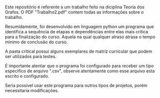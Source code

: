 Este repositório é referente a um trabalho feito na diciplina Teoria dos Grafos. O PDF "Trabalho2.pdf" contem todas as informações sobre o trabalho.

Resumidamente, foi desenvolvido em linguagem python um programa que identifica a sequência de etapas e dependências entre elas mais crítica para a finalização do 
curso. Aquela na qual qualquer atraso atrasa o tempo mínimo de conclusão do curso.

A pasta critical possui alguns exemplares de matriz curricular que podem ser utilizados para testes.

É importante atentar que o programa foi configurado para receber um tipo especifico de arquivo ".csv", observe atentamente como esse arquivo esta escrito e configurado.

Seria possível usar este programa para outros tipos de projetos, porém necessitaria modificações.
